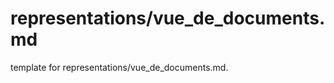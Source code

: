 # representations/vue_de_documents.md 
 
<span class="fixme template"> template for representations/vue_de_documents.md.</span>

